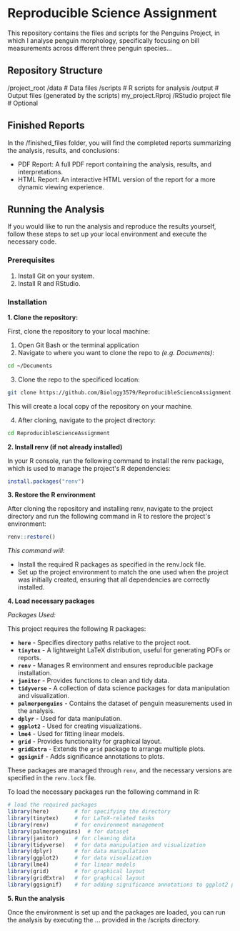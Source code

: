# Reproducible Science Assignment

This repository contains the files and scripts for the Penguins Project, in which I analyse penguin morphology, specifically focusing on bill measurements across different three penguin species... 

## Repository Structure
/project_root 
 /data # Data files
 /scripts # R scripts for analysis 
 /output # Output files (generated by the scripts) my_project.Rproj 
 /RStudio project file # Optional

## Finished Reports

In the /finished_files folder, you will find the completed reports summarizing the analysis, results, and conclusions:

- PDF Report: A full PDF report containing the analysis, results, and interpretations.
- HTML Report: An interactive HTML version of the report for a more dynamic viewing experience.

## Running the Analysis
If you would like to run the analysis and reproduce the results yourself, follow these steps to set up your local environment and execute the necessary code.

### Prerequisites
1. Install Git on your system.
2. Install R and RStudio.

### Installation
**1. Clone the repository:**

First, clone the repository to your local machine: 
1. Open Git Bash or the terminal application
2. Navigate to where you want to clone the repo to _(e.g. Documents)_:
```bash
cd ~/Documents
```
3. Clone the repo to the specificed location:
```bash
git clone https://github.com/Biology3579/ReproducibleScienceAssignment.git 
```
This will create a local copy of the repository on your machine.

4. After cloning, navigate to the project directory:
```bash
cd ReproducibleScienceAssignment
```

**2. Install renv (if not already installed)**

In your R console, run the following command to install the renv package, which is used to manage the project's R dependencies:
```r
install.packages("renv")
```
**3. Restore the R environment**

After cloning the repository and installing renv, navigate to the project directory and run the following command in R to restore the project's environment:
```r
renv::restore()
```
*This command will:*

 - Install the required R packages as specified in the renv.lock file.
 - Set up the project environment to match the one used when the project was initially created, ensuring that all dependencies are correctly installed.

**4. Load necessary packages**

_Packages Used:_ 

This project requires the following R packages:
- **`here`** - Specifies directory paths relative to the project root.
- **`tinytex`** - A lightweight LaTeX distribution, useful for generating PDFs or reports.
- **`renv`** - Manages R environment and ensures reproducible package installation.
- **`janitor`** - Provides functions to clean and tidy data.
- **`tidyverse`** - A collection of data science packages for data manipulation and visualization.
- **`palmerpenguins`** - Contains the dataset of penguin measurements used in the analysis.
- **`dplyr`** - Used for data manipulation.
- **`ggplot2`** - Used for creating visualizations.
- **`lme4`** - Used for fitting linear models.
- **`grid`** - Provides functionality for graphical layout.
- **`gridExtra`** - Extends the `grid` package to arrange multiple plots.
- **`ggsignif`** - Adds significance annotations to plots.

These packages are managed through `renv`, and the necessary versions are specified in the `renv.lock` file. 

To load the necessary packages run the following command in R:
```r
# load the required packages
library(here)        # for specifying the directory
library(tinytex)     # for LaTeX-related tasks
library(renv)        # for environment management
library(palmerpenguins)  # for dataset
library(janitor)     # for cleaning data
library(tidyverse)   # for data manipulation and visualization
library(dplyr)       # for data manipulation
library(ggplot2)     # for data visualization
library(lme4)        # for linear models
library(grid)        # for graphical layout
library(gridExtra)   # for graphical layout
library(ggsignif)    # for adding significance annotations to ggplot2 plots
```

**5. Run the analysis**

Once the environment is set up and the packages are loaded, you can run the analysis by executing the ... provided in the /scripts directory. 
